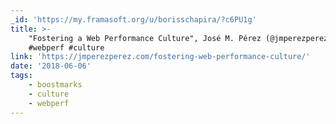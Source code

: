 ```yaml
---
_id: 'https://my.framasoft.org/u/borisschapira/?c6PU1g'
title: >-
    "Fostering a Web Performance Culture", José M. Pérez (@jmperezperez)
    #webperf #culture
link: 'https://jmperezperez.com/fostering-web-performance-culture/'
date: '2018-06-06'
tags:
    - boostmarks
    - culture
    - webperf
---
```


<div class="markdown"><p></p></div>
